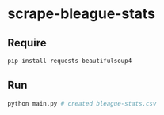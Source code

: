 # scrape-bleague-stats

## Require
```sh
pip install requests beautifulsoup4
```

## Run
```sh
python main.py # created bleague-stats.csv
```
